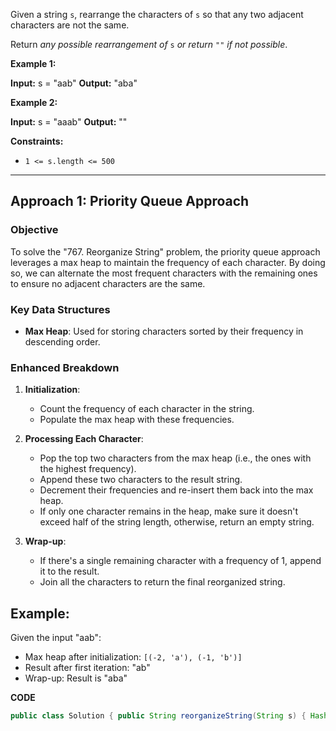
Given a string `s`, rearrange the characters of `s` so that any two adjacent characters are not the same.

Return _any possible rearrangement of_ `s` _or return_ `""` _if not possible_.

**Example 1:**

**Input:** s = "aab"
**Output:** "aba"

**Example 2:**

**Input:** s = "aaab"
**Output:** ""

**Constraints:**

- `1 <= s.length <= 500`

---------------------------------------------------------


## Approach 1: Priority Queue Approach

### Objective

To solve the "767. Reorganize String" problem, the priority queue approach leverages a max heap to maintain the frequency of each character. By doing so, we can alternate the most frequent characters with the remaining ones to ensure no adjacent characters are the same.

### Key Data Structures

- **Max Heap**: Used for storing characters sorted by their frequency in descending order.

### Enhanced Breakdown

1. **Initialization**:
    
    - Count the frequency of each character in the string.
    - Populate the max heap with these frequencies.
2. **Processing Each Character**:
    
    - Pop the top two characters from the max heap (i.e., the ones with the highest frequency).
    - Append these two characters to the result string.
    - Decrement their frequencies and re-insert them back into the max heap.
    - If only one character remains in the heap, make sure it doesn't exceed half of the string length, otherwise, return an empty string.
3. **Wrap-up**:
    
    - If there's a single remaining character with a frequency of 1, append it to the result.
    - Join all the characters to return the final reorganized string.

## Example:

Given the input "aab":

- Max heap after initialization: `[(-2, 'a'), (-1, 'b')]`
- Result after first iteration: "ab"
- Wrap-up: Result is "aba"

**CODE**
```java
public class Solution { public String reorganizeString(String s) { HashMap<Character, Integer> freqMap = new HashMap<>(); for (char c : s.toCharArray()) { freqMap.put(c, freqMap.getOrDefault(c, 0) + 1); } PriorityQueue<Character> maxHeap = new PriorityQueue<>((a, b) -> freqMap.get(b) - freqMap.get(a)); maxHeap.addAll(freqMap.keySet()); `StringBuilder` res = new StringBuilder(); while (maxHeap.size() >= 2) { char char1 = maxHeap.poll(); char char2 = maxHeap.poll(); res.append(char1); res.append(char2); freqMap.put(char1, freqMap.get(char1) - 1); freqMap.put(char2, freqMap.get(char2) - 1); if (freqMap.get(char1) > 0) maxHeap.add(char1); if (freqMap.get(char2) > 0) maxHeap.add(char2); } if (!maxHeap.isEmpty()) { char ch = maxHeap.poll(); if (freqMap.get(ch) > 1) return ""; res.append(ch); } return res.toString(); } }

```
